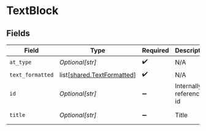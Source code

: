 # TextBlock


## Fields

| Field                                                                  | Type                                                                   | Required                                                               | Description                                                            | Example                                                                |
| ---------------------------------------------------------------------- | ---------------------------------------------------------------------- | ---------------------------------------------------------------------- | ---------------------------------------------------------------------- | ---------------------------------------------------------------------- |
| `at_type`                                                              | *Optional[str]*                                                        | :heavy_check_mark:                                                     | N/A                                                                    | TextBlockDetail                                                        |
| `text_formatted`                                                       | list[[shared.TextFormatted](undefined/models/shared/textformatted.md)] | :heavy_check_mark:                                                     | N/A                                                                    |                                                                        |
| `id`                                                                   | *Optional[str]*                                                        | :heavy_minus_sign:                                                     | Internally referenced id                                               | 2                                                                      |
| `title`                                                                | *Optional[str]*                                                        | :heavy_minus_sign:                                                     | Title                                                                  | Baggage Details                                                        |
